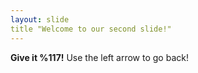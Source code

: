 ```yaml
---
layout: slide
title "Welcome to our second slide!"
---
```

**Give it %117!**
Use the left arrow to go back!
